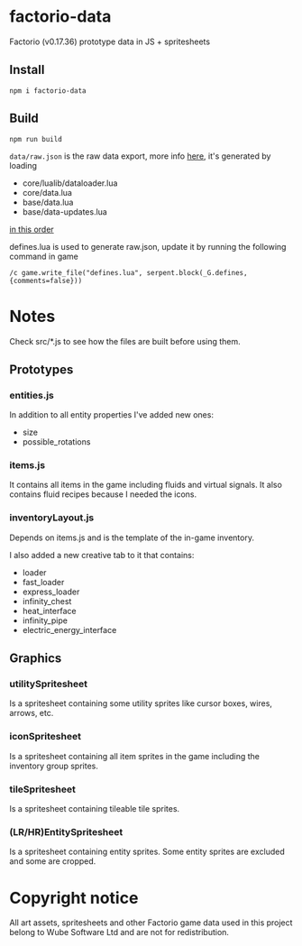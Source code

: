 # factorio-data

Factorio (v0.17.36) prototype data in JS + spritesheets

## Install

```
npm i factorio-data
```

## Build

```
npm run build
```

`data/raw.json` is the raw data export, more info [here](https://wiki.factorio.com/Data.raw), it's generated by loading

-   core/lualib/dataloader.lua
-   core/data.lua
-   base/data.lua
-   base/data-updates.lua

[in this order](https://lua-api.factorio.com/latest/Data-Lifecycle.html)

defines.lua is used to generate raw.json, update it by running the following command in game

```
/c game.write_file("defines.lua", serpent.block(_G.defines, {comments=false}))
```

# Notes

Check src/\*.js to see how the files are built before using them.

## Prototypes

### entities.js

In addition to all entity properties I've added new ones:

-   size
-   possible_rotations

### items.js

It contains all items in the game including fluids and virtual signals. It also contains fluid recipes because I needed the icons.

### inventoryLayout.js

Depends on items.js and is the template of the in-game inventory.

I also added a new creative tab to it that contains:

-   loader
-   fast_loader
-   express_loader
-   infinity_chest
-   heat_interface
-   infinity_pipe
-   electric_energy_interface

## Graphics

### utilitySpritesheet

Is a spritesheet containing some utility sprites like cursor boxes, wires, arrows, etc.

### iconSpritesheet

Is a spritesheet containing all item sprites in the game including the inventory group sprites.

### tileSpritesheet

Is a spritesheet containing tileable tile sprites.

### (LR/HR)EntitySpritesheet

Is a spritesheet containing entity sprites. Some entity sprites are excluded and some are cropped.

# Copyright notice

All art assets, spritesheets and other Factorio game data used in this project belong to Wube Software Ltd and are not for redistribution.

